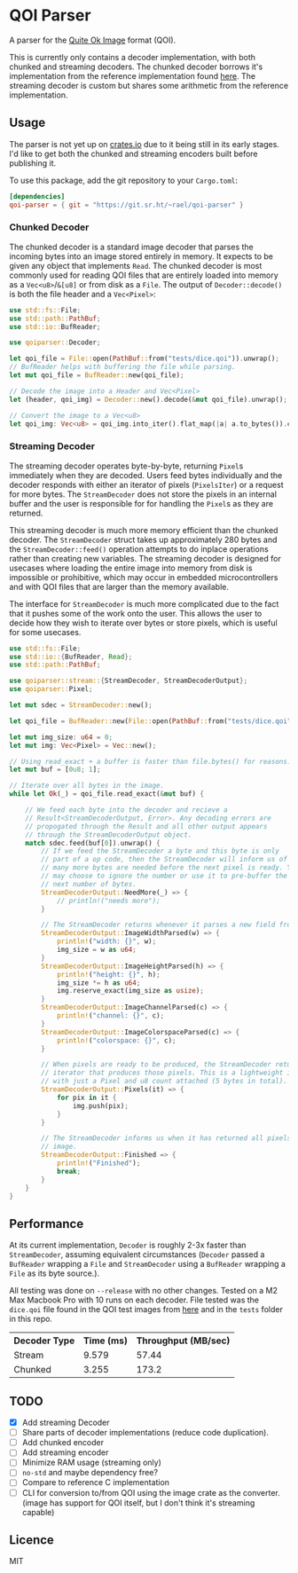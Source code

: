 # QOI Parser

A parser for the [Quite Ok Image](https://qoiformat.org) format (QOI). 

This is currently only contains a decoder implementation, with both chunked and
streaming decoders. The chunked decoder borrows it's implementation from the
reference implementation found [here](https://github.com/phoboslab/qoi). The
streaming decoder is custom but shares some arithmetic from the reference
implementation.

## Usage

The parser is not yet up on [crates.io](https://crates.io) due to it being
still in its early stages. I'd like to get both the chunked and streaming
encoders built before publishing it.

To use this package, add the git repository to your `Cargo.toml`:

```toml
[dependencies]
qoi-parser = { git = "https://git.sr.ht/~rael/qoi-parser" }
```

### Chunked Decoder

The chunked decoder is a standard image decoder that parses the incoming bytes
into an image stored entirely in memory. It expects to be given any object that
implements `Read`. The chunked decoder is most commonly used for reading QOI
files that are entirely loaded into memory as a `Vec<u8>`/`&[u8]` or from disk
as a `File`. The output of `Decoder::decode()` is both the file header and a
`Vec<Pixel>`:

```rust
use std::fs::File;
use std::path::PathBuf;
use std::io::BufReader;

use qoiparser::Decoder;

let qoi_file = File::open(PathBuf::from("tests/dice.qoi")).unwrap();
// BufReader helps with buffering the file while parsing.
let mut qoi_file = BufReader::new(qoi_file);

// Decode the image into a Header and Vec<Pixel>
let (header, qoi_img) = Decoder::new().decode(&mut qoi_file).unwrap();

// Convert the image to a Vec<u8>
let qoi_img: Vec<u8> = qoi_img.into_iter().flat_map(|a| a.to_bytes()).collect();
```

### Streaming Decoder

The streaming decoder operates byte-by-byte, returning `Pixel`s immediately
when they are decoded. Users feed bytes individually and the decoder responds
with either an iterator of pixels (`PixelsIter`) or a request for more bytes.
The `StreamDecoder` does not store the pixels in an internal buffer and the
user is responsible for for handling the `Pixel`s as they are returned.

This streaming decoder is much more memory efficient than the chunked decoder.
The `StreamDecoder` struct takes up approximately 280 bytes and the
`StreamDecoder::feed()` operation attempts to do inplace operations rather than
creating new variables. The streaming decoder is designed for usecases where
loading the entire image into memory from disk is impossible or prohibitive,
which may occur in embedded microcontrollers and with QOI files that are larger
than the memory available.

The interface for `StreamDecoder` is much more complicated due to the fact that
it pushes some of the work onto the user. This allows the user to decide how
they wish to iterate over bytes or store pixels, which is useful for some
usecases.

```rust
use std::fs::File;
use std::io::{BufReader, Read};
use std::path::PathBuf;

use qoiparser::stream::{StreamDecoder, StreamDecoderOutput};
use qoiparser::Pixel;

let mut sdec = StreamDecoder::new();

let qoi_file = BufReader::new(File::open(PathBuf::from("tests/dice.qoi")).unwrap());

let mut img_size: u64 = 0;
let mut img: Vec<Pixel> = Vec::new();

// Using read_exact + a buffer is faster than file.bytes() for reasons.
let mut buf = [0u8; 1];

// Iterate over all bytes in the image.
while let Ok(_) = qoi_file.read_exact(&mut buf) {

    // We feed each byte into the decoder and recieve a
    // Result<StreamDecoderOutput, Error>. Any decoding errors are
    // propogated through the Result and all other output appears
    // through the StreamDecoderOutput object.
    match sdec.feed(buf[0]).unwrap() {
        // If we feed the StreamDecoder a byte and this byte is only
        // part of a op code, then the StreamDecoder will inform us of how
        // many more bytes are needed before the next pixel is ready. You
        // may choose to ignore the number or use it to pre-buffer the
        // next number of bytes.
        StreamDecoderOutput::NeedMore(_) => {
            // println!("needs more");
        }

        // The StreamDecoder returns whenever it parses a new field from the header.
        StreamDecoderOutput::ImageWidthParsed(w) => {
            println!("width: {}", w);
            img_size = w as u64;
        }
        StreamDecoderOutput::ImageHeightParsed(h) => {
            println!("height: {}", h);
            img_size *= h as u64;
            img.reserve_exact(img_size as usize);
        }
        StreamDecoderOutput::ImageChannelParsed(c) => {
            println!("channel: {}", c);
        }
        StreamDecoderOutput::ImageColorspaceParsed(c) => {
            println!("colorspace: {}", c);
        }

        // When pixels are ready to be produced, the StreamDecoder returns an
        // iterator that produces those pixels. This is a lightweight iterator,
        // with just a Pixel and u8 count attached (5 bytes in total).
        StreamDecoderOutput::Pixels(it) => {
            for pix in it {
                img.push(pix);
            }
        }

        // The StreamDecoder informs us when it has returned all pixels in the
        // image.
        StreamDecoderOutput::Finished => {
            println!("Finished");
            break;
        }
    }
}
```

## Performance 

At its current implementation, `Decoder` is roughly 2-3x faster than
`StreamDecoder`, assuming equivalent circumstances (`Decoder` passed a
`BufReader` wrapping a `File` and `StreamDecoder` using a `BufReader` wrapping
a `File` as its byte source.).

All testing was done on `--release` with no other changes. Tested on a M2 Max
Macbook Pro with 10 runs on each decoder. File tested was the `dice.qoi` file
found in the QOI test images from [here](https://www.qoiformat.org) and in the
`tests` folder in this repo.

<table>
    <tr>
        <th>Decoder Type</th>
        <th>Time (ms)</th>
        <th>Throughput (MB/sec)</th>
    </tr>
    <tr>
        <td>Stream</td>
        <td>9.579</td>
        <td>57.44</td>
    </tr>
    <tr>
        <td>Chunked</td>
        <td>3.255</td>
        <td>173.2</td>
    </tr>
</table>


## TODO

- [x] Add streaming Decoder
- [ ] Share parts of decoder implementations (reduce code duplication).
- [ ] Add chunked encoder
- [ ] Add streaming encoder
- [ ] Minimize RAM usage (streaming only)
- [ ] `no-std` and maybe dependency free?
- [ ] Compare to reference C implementation
- [ ] CLI for conversion to/from QOI using the image crate as the converter.
      (image has support for QOI itself, but I don't think it's streaming capable)

## Licence

MIT
